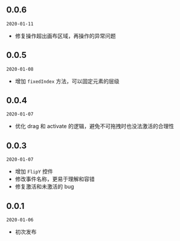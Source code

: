 ## 0.0.6

`2020-01-11`

- 修复操作超出画布区域，再操作的异常问题

## 0.0.5

`2020-01-08`

- 增加 `fixedIndex` 方法，可以固定元素的层级

## 0.0.4

`2020-01-07`

- 优化 drag 和 activate 的逻辑，避免不可拖拽时也没法激活的合理性

## 0.0.3

`2020-01-07`

- 增加 `FlipY` 控件
- 修改事件名称，更易于理解和容错
- 修复激活和未激活的 bug

## 0.0.1

`2020-01-06`

- 初次发布

